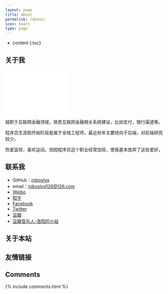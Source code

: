 ```yaml
---
layout: page
title: About
permalink: /about/
icon: heart
type: page
---
```


* content
{:toc}

## 关于我

<iframe src="roboslyq.github.io/images/about me/roboslyq.jpg?s=1" style="border: 0;height: 142px;width: 200px;overflow: hidden;" frameBorder="0"></iframe>

就职于互联网金融领域，熟悉互联网金融相关系统建设，比如支付，银行渠道等。

程序员生涯刚开始阶段是属于全栈工程师，最近些年主要倾向于后端，对前端研究较少。

热爱篮球，喜欢运动。但因程序员这个职业经常加班，使我基本放弃了这些爱好。


## 联系我

* GitHub：[roboslyq](https://github.com/roboslyq)
* email：roboslyq126@126.com
* [Weibo](http://weibo.com/3115521wh)
* [知乎](https://www.zhihu.com/people/roboslyq)
* [Facebook](https://www.facebook.com/roboslyq.water)
* [Twitter](https://twitter.com/roboslyq126)
* [豆瓣](https://www.douban.com/people/42525035/)
* [豆瓣音乐人-浩阳的小站](https://site.douban.com/haoyangaiyinyue/)

## 关于本站

## 友情链接

## Comments

{% include comments.html %}
